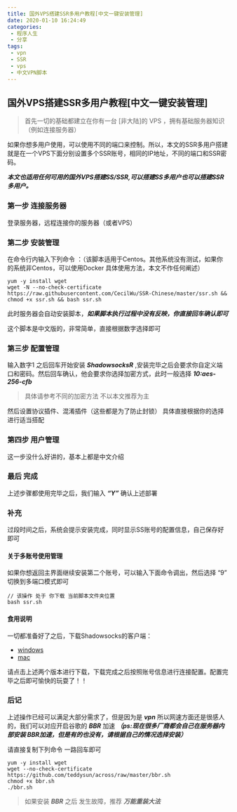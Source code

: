 ```yaml
---
title: 国外VPS搭建SSR多用户教程[中文一键安装管理]
date: 2020-01-10 16:24:49
categories:
 - 程序人生
 - 分享
tags:
 - vpn
 - SSR
 - vps
 - 中文VPN脚本
---
```


## 国外VPS搭建SSR多用户教程[中文一键安装管理]

> 首先一切的基础都建立在你有一台 [非大陆]的 VPS ，拥有基础服务器知识（例如连接服务器）  

如果你想多用户使用，可以使用不同的端口来控制。所以，本文的SSR多用户搭建就是在一个VPS下面分别设置多个SSR账号，相同的IP地址，不同的端口和SSR密码。  

***本文也适用任何可用的国外VPS搭建SS/SSR,可以搭建SS多用户也可以搭建SSR多用户。***  

### 第一步 连接服务器

登录服务器，远程连接你的服务器（或者VPS）  

### 第二步  安装管理

在命令行内输入下列命令  ：（该脚本适用于Centos。其他系统没有测试，如果你的系统非Centos，可以使用Docker 具体使用方法，本文不作任何阐述）  

```
yum -y install wget
wget -N --no-check-certificate https://raw.githubusercontent.com/CecilWu/SSR-Chinese/master/ssr.sh && chmod +x ssr.sh && bash ssr.sh
```

此时服务器会自动安装脚本，***如果脚本执行过程中没有反映，你直接回车确认即可***  

这个脚本是中文版的，非常简单，直接根据数字选择即可  

### 第三步 配置管理

输入数字1 之后回车开始安装 ***ShadowsocksR*** ,安装完毕之后会要求你自定义端口和密码。然后回车确认，他会要求你选择加密方式，此时一般选择 ***10:aes-256-cfb***  

> 具体请参考不同的加密方法 不以本文推荐为主

然后设置协议插件、混淆插件（这些都是为了防止封锁） 具体直接根据你的选择进行适当搭配  

### 第四步 用户管理  

这一步没什么好讲的，基本上都是中文介绍  

### 最后 完成  

上述步骤都使用完毕之后，我们输入 ***“Y”*** 确认上述部署  

### 补充

过段时间之后，系统会提示安装完成，同时显示SS账号的配置信息，自己保存好即可  

#### 关于多账号使用管理  

如果你想返回主界面继续安装第二个账号，可以输入下面命令调出，然后选择 “9” 切换到多端口模式即可  

```
// 该操作 处于 你下载 当前脚本文件夹位置
bash ssr.sh
```

#### 食用说明

一切都准备好了之后，下载Shadowsocks的客户端：  

* [windows](https://img.5xiaobo.com/soft/Shadowsocks.zip)
* [mac](https://img.5xiaobo.com/soft/Shadowsocks%20for%20Mac.dmg)  

请点击上述两个版本进行下载，下载完成之后按照账号信息进行连接配置。配置完毕之后即可愉快的玩耍了！！  

### 后记

上述操作已经可以满足大部分需求了，但是因为是 ***vpn*** 所以网速方面还是很感人的，我们可以对应开启谷歌的 ***BBR*** 加速 ***（ps:现在很多厂商都会自己在服务器内部安装 BBR加速，但是有的也没有，请根据自己的情况选择安装）***  

请直接复制下列命令 一路回车即可  

```
yum -y install wget
wget --no-check-certificate https://github.com/teddysun/across/raw/master/bbr.sh
chmod +x bbr.sh
./bbr.sh
```

> 如果安装 ***BBR*** 之后 发生故障，推荐 ***万能重装大法***  

